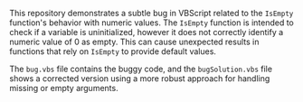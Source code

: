 This repository demonstrates a subtle bug in VBScript related to the `IsEmpty` function's behavior with numeric values.  The `IsEmpty` function is intended to check if a variable is uninitialized, however it does not correctly identify a numeric value of 0 as empty. This can cause unexpected results in functions that rely on `IsEmpty` to provide default values.

The `bug.vbs` file contains the buggy code, and the `bugSolution.vbs` file shows a corrected version using a more robust approach for handling missing or empty arguments.